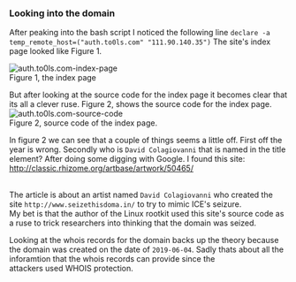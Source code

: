 ### Looking into the domain

After peaking into the bash script I noticed the following line ```declare -a temp_remote_host=("auth.to0ls.com" "111.90.140.35")```
The site's index page looked like Figure 1. 

![auth.to0ls.com-index-page](https://i.imgur.com/JrDEpmk.png=100x20)<br>
Figure 1, the index page<br>

But after looking at the source code for the index page it becomes clear that its all a clever ruse. Figure 2, shows the source code for the index page.
![auth.to0ls.com-source-code](https://i.imgur.com/9oC60D7.png=100x20)<br>
Figure 2, source code of the index page.<br> 

In figure 2 we can see that a couple of things seems a little off. First off the year is wrong. Secondly who is ```David Colagiovanni``` that is named in the title element?
After doing some digging with Google. I found this site: <a href="http://classic.rhizome.org/artbase/artwork/50465/">http://classic.rhizome.org/artbase/artwork/50465/</a><br><br>

The article is about an artist named ```David Colagiovanni``` who created the site ```http://www.seizethisdoma.in/``` to try to mimic ICE's seizure.<br>
My bet is that the author of the Linux rootkit used this site's source code as a ruse to trick researchers into thinking that the domain was seized.<br>

Looking at the whois records for the domain backs up the theory because the domain was created on the date of ```2019-06-04```. Sadly thats about all the inforamtion that the whois records can provide since the <br>
attackers used WHOIS protection. 
